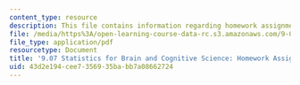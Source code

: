 ```yaml
---
content_type: resource
description: This file contains information regarding homework assignment 1.
file: /media/https%3A/open-learning-course-data-rc.s3.amazonaws.com/9-07-statistics-for-brain-and-cognitive-science-fall-2016/43d2e194cee7356935babb7a08662724_MIT9_07F16_Homwork_Asign_1.pdf
file_type: application/pdf
resourcetype: Document
title: '9.07 Statistics for Brain and Cognitive Science: Homework Assignment 1'
uid: 43d2e194-cee7-3569-35ba-bb7a08662724
---
```

